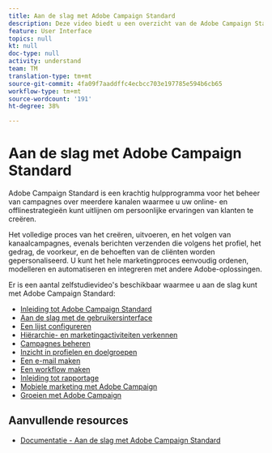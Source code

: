 ```yaml
---
title: Aan de slag met Adobe Campaign Standard
description: Deze video biedt u een overzicht van de Adobe Campaign Standard-gebruikersinterface en de belangrijkste functies.
feature: User Interface
topics: null
kt: null
doc-type: null
activity: understand
team: TM
translation-type: tm+mt
source-git-commit: 4fa09f7aaddffc4ecbcc703e197785e594b6cb65
workflow-type: tm+mt
source-wordcount: '191'
ht-degree: 38%

---
```



# Aan de slag met Adobe Campaign Standard

Adobe Campaign Standard is een krachtig hulpprogramma voor het beheer van campagnes over meerdere kanalen waarmee u uw online- en offlinestrategieën kunt uitlijnen om persoonlijke ervaringen van klanten te creëren.

Het volledige proces van het creëren, uitvoeren, en het volgen van kanaalcampagnes, evenals berichten verzenden die volgens het profiel, het gedrag, de voorkeur, en de behoeften van de cliënten worden gepersonaliseerd. U kunt het hele marketingproces eenvoudig ordenen, modelleren en automatiseren en integreren met andere Adobe-oplossingen.

Er is een aantal zelfstudievideo&#39;s beschikbaar waarmee u aan de slag kunt met Adobe Campaign Standard:

* [Inleiding tot Adobe Campaign Standard](/help/getting-started/adobe-campaign-standard-introduction.md)
* [Aan de slag met de gebruikersinterface](/help/getting-started/getting-started-with-the-ui.md)
* [Een lijst configureren](/help/getting-started/configure-a-list.md)
* [Hiërarchie- en marketingactiviteiten verkennen](/help/getting-started/explore-hierarchy-and-marketing-activities.md)
* [Campagnes beheren](/help/getting-started/managing-campaigns.md)
* [Inzicht in profielen en doelgroepen](/help/getting-started/understanding-profiles-and-audiences.md)
* [Een e-mail maken](https://docs.adobe.com/content/help/nl-NL/campaign-standard-learn/tutorials/communication-channels/email/create-email-from-homepage.html)
* [Een workflow maken](/help/managing-processes-and-data/create-workflow.md)
* [Inleiding tot rapportage](/help/getting-started/reporting-with-adobe-campaign-introduction.md)
* [Mobiele marketing met Adobe Campaign](/help/getting-started/mobile-marketing-with-adobe-campaign.md)
* [Groeien met Adobe Campaign](/help/getting-started/growing-with-adobe-campaign.md)

## Aanvullende resources

* [Documentatie - Aan de slag met Adobe Campaign Standard](https://docs.adobe.com/content/help/en/campaign-standard/using/getting-started/about-campaign-standard.html)
